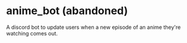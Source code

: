 # anime_bot (abandoned)
A discord bot to update users when a new episode of an anime they're watching comes out.
